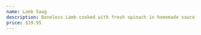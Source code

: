 ```yaml
---
name: Lamb Saag
description: Boneless Lamb cooked with fresh spinach in homemade sauce.
price: $19.95
---
```

